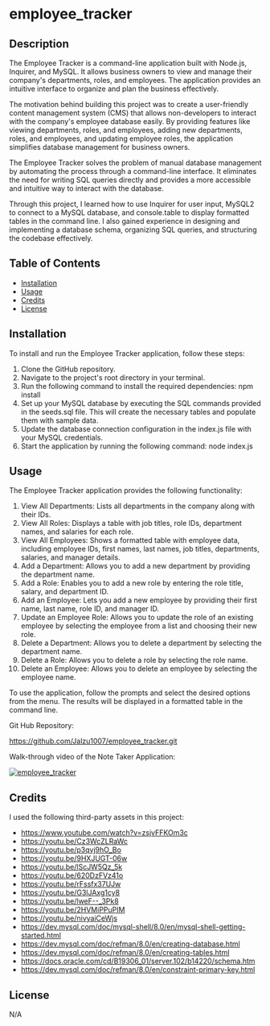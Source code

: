# employee_tracker

## Description

The Employee Tracker is a command-line application built with Node.js, Inquirer, and MySQL. It allows business owners to view and manage their company's departments, roles, and employees. The application provides an intuitive interface to organize and plan the business effectively.

The motivation behind building this project was to create a user-friendly content management system (CMS) that allows non-developers to interact with the company's employee database easily. By providing features like viewing departments, roles, and employees, adding new departments, roles, and employees, and updating employee roles, the application simplifies database management for business owners.

The Employee Tracker solves the problem of manual database management by automating the process through a command-line interface. It eliminates the need for writing SQL queries directly and provides a more accessible and intuitive way to interact with the database.

Through this project, I learned how to use Inquirer for user input, MySQL2 to connect to a MySQL database, and console.table to display formatted tables in the command line. I also gained experience in designing and implementing a database schema, organizing SQL queries, and structuring the codebase effectively.

## Table of Contents 

- [Installation](#installation)
- [Usage](#usage)
- [Credits](#credits)
- [License](#license)

## Installation

To install and run the Employee Tracker application, follow these steps:

1. Clone the GitHub repository.
2. Navigate to the project's root directory in your terminal.
3. Run the following command to install the required dependencies: npm install
4. Set up your MySQL database by executing the SQL commands provided in the seeds.sql file. This will create the necessary tables and populate them with sample data.
5. Update the database connection configuration in the index.js file with your MySQL credentials.
6. Start the application by running the following command: node index.js

## Usage

The Employee Tracker application provides the following functionality:

1. View All Departments: Lists all departments in the company along with their IDs.
2. View All Roles: Displays a table with job titles, role IDs, department names, and salaries for each role.
3. View All Employees: Shows a formatted table with employee data, including employee IDs, first names, last names, job titles, departments, salaries, and manager details.
4. Add a Department: Allows you to add a new department by providing the department name.
5. Add a Role: Enables you to add a new role by entering the role title, salary, and department ID.
6. Add an Employee: Lets you add a new employee by providing their first name, last name, role ID, and manager ID.
7. Update an Employee Role: Allows you to update the role of an existing employee by selecting the employee from a list and choosing their new role.
8. Delete a Department: Allows you to delete a department by selecting the department name.
9. Delete a Role: Allows you to delete a role by selecting the role name.
10. Delete an Employee: Allows you to delete an employee by selecting the employee name.

To use the application, follow the prompts and select the desired options from the menu. The results will be displayed in a formatted table in the command line.

Git Hub Repository:

https://github.com/Jalzu1007/employee_tracker.git

Walk-through video of the Note Taker Application:

[![employee_tracker](https://img.youtube.com/vi/7dnvO_T9bIc/0.jpg)](https://youtu.be/7dnvO_T9bIc)


## Credits

I used the following third-party assets in this project:

- https://www.youtube.com/watch?v=zsjvFFKOm3c
- https://youtu.be/Cz3WcZLRaWc
- https://youtu.be/p3qvj9hO_Bo
- https://youtu.be/9HXJUGT-06w
- https://youtu.be/lScJW5Qz_5k
- https://youtu.be/620DzFVz41o
- https://youtu.be/rFssfx37UJw
- https://youtu.be/G3lJAxg1cy8
- https://youtu.be/lweF--_3Pk8
- https://youtu.be/2HVMiPPuPIM
- https://youtu.be/nivyaiCeWjs
- https://dev.mysql.com/doc/mysql-shell/8.0/en/mysql-shell-getting-started.html
- https://dev.mysql.com/doc/refman/8.0/en/creating-database.html
- https://dev.mysql.com/doc/refman/8.0/en/creating-tables.html
- https://docs.oracle.com/cd/B19306_01/server.102/b14220/schema.htm
- https://dev.mysql.com/doc/refman/8.0/en/constraint-primary-key.html

## License

N/A